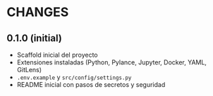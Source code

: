 # CHANGES

## 0.1.0 (initial)
- Scaffold inicial del proyecto
- Extensiones instaladas (Python, Pylance, Jupyter, Docker, YAML, GitLens)
- `.env.example` y `src/config/settings.py`
- README inicial con pasos de secretos y seguridad
